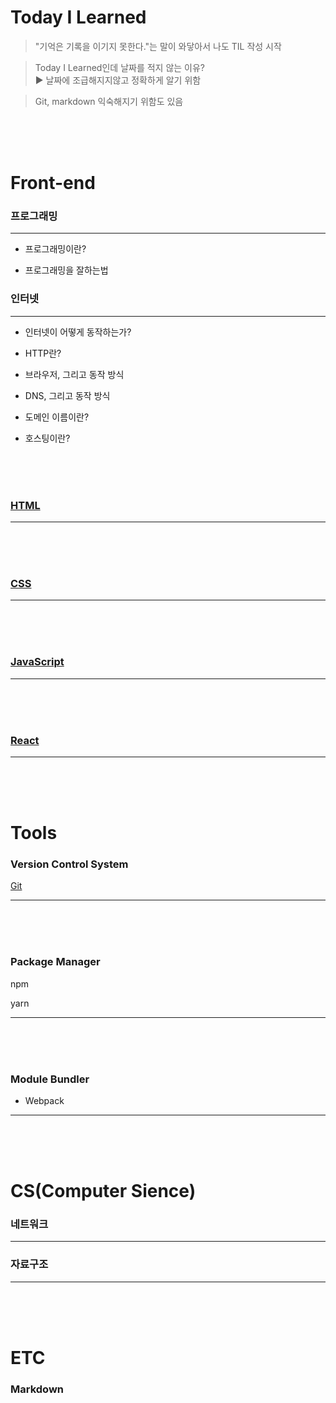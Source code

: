 # Today I Learned

> "기억은 기록을 이기지 못한다."는 말이 와닿아서 나도 TIL 작성 시작

> Today I Learned인데 날짜를 적지 않는 이유?  
> ▶︎ 날짜에 조급해지지않고 정확하게 알기 위함

> Git, markdown 익숙해지기 위함도 있음

<br>
<br>
<br>

# Front-end

### 프로그래밍

---

- 프로그래밍이란?

- 프로그래밍을 잘하는법

### 인터넷

---

- 인터넷이 어떻게 동작하는가?

- HTTP란?

- 브라우저, 그리고 동작 방식

- DNS, 그리고 동작 방식

- 도메인 이름이란?

- 호스팅이란?

<br>
<br>
<br>

### [HTML](HTML)

---

<br>
<br>
<br>

### [CSS](CSS)

---

<br>
<br>
<br>

### [JavaScript](https://github.com/dongwook98/TIL/tree/main/JavaScript)

---

<br>
<br>
<br>

### [React](React)

---

<br>
<br>
<br>

# Tools

### Version Control System

[Git](Git)

---

<br>
<br>
<br>

### Package Manager

npm

yarn

---

<br>
<br>
<br>

### Module Bundler

- Webpack

---

<br>
<br>
<br>

# CS(Computer Sience)

### 네트워크

---

### 자료구조

---

<br>
<br>
<br>

# ETC

### Markdown
